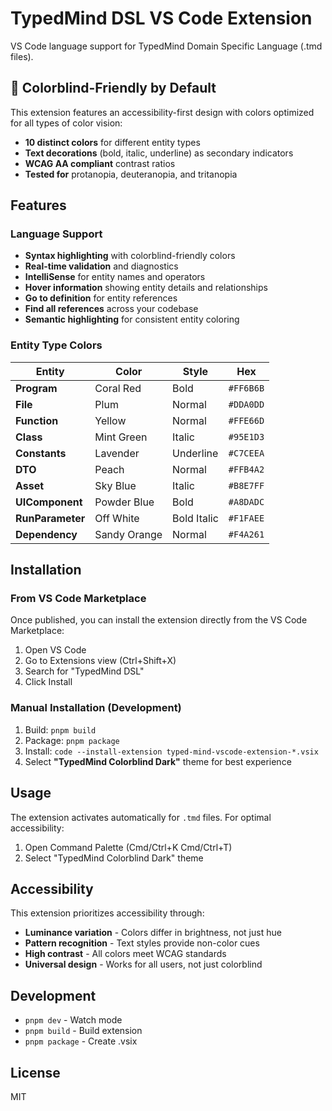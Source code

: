 # TypedMind DSL VS Code Extension

VS Code language support for TypedMind Domain Specific Language (.tmd files).

## 🎨 Colorblind-Friendly by Default

This extension features an accessibility-first design with colors optimized for all types of color vision:

- **10 distinct colors** for different entity types
- **Text decorations** (bold, italic, underline) as secondary indicators
- **WCAG AA compliant** contrast ratios
- **Tested for** protanopia, deuteranopia, and tritanopia

## Features

### Language Support
- **Syntax highlighting** with colorblind-friendly colors
- **Real-time validation** and diagnostics
- **IntelliSense** for entity names and operators
- **Hover information** showing entity details and relationships
- **Go to definition** for entity references
- **Find all references** across your codebase
- **Semantic highlighting** for consistent entity coloring

### Entity Type Colors

| Entity | Color | Style | Hex |
|--------|-------|-------|-----|
| **Program** | Coral Red | Bold | `#FF6B6B` |
| **File** | Plum | Normal | `#DDA0DD` |
| **Function** | Yellow | Normal | `#FFE66D` |
| **Class** | Mint Green | Italic | `#95E1D3` |
| **Constants** | Lavender | Underline | `#C7CEEA` |
| **DTO** | Peach | Normal | `#FFB4A2` |
| **Asset** | Sky Blue | Italic | `#B8E7FF` |
| **UIComponent** | Powder Blue | Bold | `#A8DADC` |
| **RunParameter** | Off White | Bold Italic | `#F1FAEE` |
| **Dependency** | Sandy Orange | Normal | `#F4A261` |

## Installation

### From VS Code Marketplace
Once published, you can install the extension directly from the VS Code Marketplace:
1. Open VS Code
2. Go to Extensions view (Ctrl+Shift+X)
3. Search for "TypedMind DSL"
4. Click Install

### Manual Installation (Development)
1. Build: `pnpm build`
2. Package: `pnpm package`
3. Install: `code --install-extension typed-mind-vscode-extension-*.vsix`
4. Select **"TypedMind Colorblind Dark"** theme for best experience

## Usage

The extension activates automatically for `.tmd` files. For optimal accessibility:
1. Open Command Palette (Cmd/Ctrl+K Cmd/Ctrl+T)
2. Select "TypedMind Colorblind Dark" theme

## Accessibility

This extension prioritizes accessibility through:
- **Luminance variation** - Colors differ in brightness, not just hue
- **Pattern recognition** - Text styles provide non-color cues
- **High contrast** - All colors meet WCAG standards
- **Universal design** - Works for all users, not just colorblind

## Development

- `pnpm dev` - Watch mode
- `pnpm build` - Build extension
- `pnpm package` - Create .vsix

## License

MIT